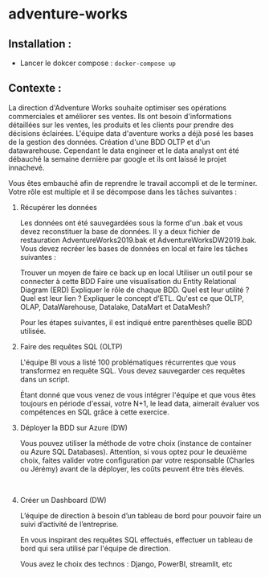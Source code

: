 # adventure-works

## Installation :
- Lancer le dokcer compose : `docker-compose up`

## Contexte :
La direction d'Adventure Works souhaite optimiser ses opérations commerciales et améliorer ses ventes.
Ils ont besoin d'informations détaillées sur les ventes, les produits et les clients pour prendre des décisions éclairées.
L'équipe data d'aventure works a déjà posé les bases de la gestion des données.
Création d'une BDD OLTP et d'un datawarehouse.
Cependant le data engineer et le data analyst ont été débauché la semaine dernière par google et ils ont laissé le projet innachevé.

Vous êtes embauché afin de reprendre le travail accompli et de le terminer. Votre rôle est multiple et il se décompose dans les tâches suivantes :

1) Récupérer les données

      Les données ont été sauvegardées sous la forme d'un .bak et vous devez reconstituer la base de données. Il y a deux fichier de restauration AdventureWorks2019.bak et AdventureWorksDW2019.bak. Vous devez recréer les bases de données en local et faire les tâches suivantes :
      
      Trouver un moyen de faire ce back up en local
      Utiliser un outil pour se connecter à cette BDD
      Faire une visualisation du Entity Relational Diagram (ERD)
      Expliquer le rôle de chaque BDD. Quel est leur utilité ? Quel est leur lien ? Expliquer le concept d’ETL.
      Qu'est ce que OLTP, OLAP, DataWarehouse, Datalake, DataMart et DataMesh?
      
      Pour les étapes suivantes, il est indiqué entre parenthèses quelle BDD utilisée.


2) Faire des requêtes SQL (OLTP)

      L'équipe BI vous a listé 100 problématiques récurrentes que vous transformez en requête SQL. Vous devez sauvegarder ces requêtes dans un script.
      
      Étant donné que vous venez de vous intégrer l'équipe et que vous êtes toujours en période d'essai, votre N+1, le lead data, aimerait évaluer vos compétences en SQL grâce à cette exercice.


3) Déployer la BDD sur Azure (DW)

      Vous pouvez utiliser la méthode de votre choix (instance de container ou Azure SQL Databases).
      Attention, si vous optez pour le deuxième choix, faites valider votre configuration par votre responsable (Charles ou Jérémy) avant de la déployer,
      les coûts peuvent être très élevés.

​

4) Créer un Dashboard (DW)
      
      L’équipe de direction à besoin d’un tableau de bord pour pouvoir faire un suivi d’activité de l’entreprise.
      
      En vous inspirant des requêtes SQL effectués, effectuer un tableau de bord qui sera utilisé par l'équipe de direction.
      
      Vous avez le choix des technos : Django, PowerBI, streamlit, etc

